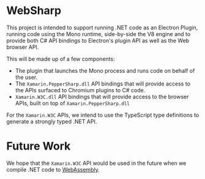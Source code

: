 # WebSharp

This project is intended to support running .NET code as an Electron Plugin, running code
using the Mono runtime, side-by-side the V8 engine and to provide both C# API bindings to
Electron's plugin API as well as the Web browser API.

This will be made up of a few components:

* The plugin that launches the Mono process and runs code on behalf of the user.
* The `Xamarin.PepperSharp.dll` API bindings that will provide access to the APIs
  surfaced to Chromium plugins to C# code.
* `Xamarin.W3C.dll` API bindings that will provide access to the browser APIs, 
  built on top of `Xamarin.PepperSharp.dll`

For the `Xamarin.W3C` APIs, we intend to use the TypeScript type definitions to generate
a strongly typed .NET API.

# Future Work

We hope that the `Xamarin.W3C` API would be used in the future when we compile .NET code
to [WebAssembly](https://webassembly.github.io/).
